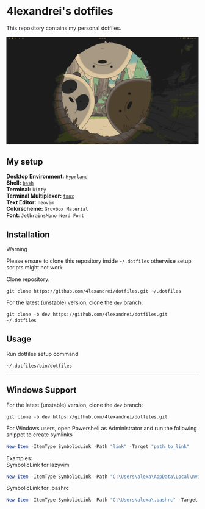 # 4lexandrei's dotfiles

This repository contains my personal dotfiles.

![pacman-gruvbox](assets/dotfiles.png)

## My setup

**Desktop Environment:** [`Hyprland`](.config/hypr/README.md)  
**Shell:** [`bash`](bashrc.d/README.md)  
**Terminal:** `kitty`  
**Terminal Multiplexer:** [`tmux`](.config/tmux/README.md)  
**Text Editor:** `neovim`  
**Colorscheme:** `Gruvbox Material`  
**Font:** `JetbrainsMono Nerd Font`

## Installation

> [!WARNING]
> Please ensure to clone this repository inside `~/.dotfiles` otherwise setup scripts might not work

Clone repository:

```
git clone https://github.com/4lexandrei/dotfiles.git ~/.dotfiles
```

For the latest (unstable) version, clone the `dev` branch:

```
git clone -b dev https://github.com/4lexandrei/dotfiles.git ~/.dotfiles
```

## Usage

Run dotfiles setup command

```
~/.dotfiles/bin/dotfiles
```

---

## Windows Support

For the latest (unstable) version, clone the `dev` branch:

```
git clone -b dev https://github.com/4lexandrei/dotfiles.git
```

For Windows users, open Powershell as Administrator and run the following snippet to create symlinks

```powershell
New-Item -ItemType SymbolicLink -Path "link" -Target "path_to_link"
```

Examples:  
SymbolicLink for lazyvim

```powershell
New-Item -ItemType SymbolicLink -Path "C:\Users\alexa\AppData\Local\nvim" -Target "C:\Users\alexa\.dotfiles\.config\nvim\lazyvim"
```

SymbolicLink for .bashrc

```powershell
New-Item -ItemType SymbolicLink -Path "C:\Users\alexa\.bashrc" -Target "C:\Users\alexa\.dotfiles\.bashrc"
```
